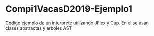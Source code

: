 # Compi1VacasD2019-Ejemplo1
Codigo ejemplo de un interprete utilizando JFlex y Cup. 
En el se usan clases abstractas y arboles AST

